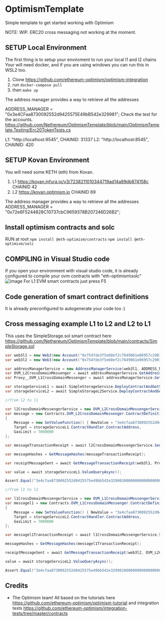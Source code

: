 # OptimismTemplate
Simple template to get started working with Optimism

NOTE: WIP.
ERC20 cross messaging not working at the moment.

## SETUP Local Environment
The first thing is to setup your enviroment to run your local l1 and l2 chains
Your will need docker, and if you are using windows you can run this in WSL2 too.
1. Clone https://github.com/ethereum-optimism/optimism-integration
2. run ```docker-compose pull```
3. then ```make up```

The address manager provides a way to retrieve all the addresses

ADDRESS_MANAGER = "0x3e4CFaa8730092552d9425575E49bB542e329981"; 
Check the test for the accounts.
https://github.com/Nethereum/OptimismTemplate/blob/main/OptimismTemplate.Testing/Erc20TokenTests.cs

L1: "http://localhost:9545", CHAINID: 31337 
L2: "http://localhost:8545", CHAINID: 420 

## SETUP Kovan Environment
You will need some KETH (eth) from Kovan.
1. L1 https://kovan.infura.io/v3/7238211010344719ad14a89db874158c CHAINID 42
2. L2 https://kovan.optimism.io CHAINID 69

The address manager provides a way to retrieve all the addresses
ADDRESS_MANAGER = "0x72e6F5244828C10737cbC9659378B207246D26B2";

## Install optimism contracts and solc
RUN at root
```npm install @eth-optimism/contracts```
```npm install @eth-optimism/solc```

## COMPILING in Visual Studio code
If you open your environment with visual studio code, it is already configured to compile your ovm contracts with "eth-optimism\solc"
![image](https://user-images.githubusercontent.com/562371/112538411-c0490d80-8da7-11eb-9a3e-01248da54623.png)
For L1 EVM smart contracts just press F5

## Code generation of smart contract definitions
It is already preconfigured to autogenerate your code too :)

## Cross messaging example L1 to L2 and L2 to L1

This uses the SimpleStorage.sol smart contract here https://github.com/Nethereum/OptimismTemplate/blob/main/contracts/SimpleStorage.sol

```csharp
var web3l1 = new Web3(new Account("0x754fde3f5e60ef2c7649061e06957c29017fe21032a8017132c0078e37f6193a", 31337), "http://localhost:9545");
var web3l2 = new Web3(new Account("0x754fde3f5e60ef2c7649061e06957c29017fe21032a8017132c0078e37f6193a", 420), "http://localhost:8545");

var addressManagerService = new AddressManagerService(web3l1, ADDRESS_MANAGER);
var OVM_L2CrossDomainMessenger = await addressManagerService.GetAddressQueryAsync("OVM_L2CrossDomainMessenger");
var Proxy__OVM_L1CrossDomainMessenger = await addressManagerService.GetAddressQueryAsync("Proxy__OVM_L1CrossDomainMessenger");

var storageServiceL1 = await SimpleStorageService.DeployContractAndGetServiceAsync(web3l1, new Contracts.SimpleStorage.ContractDefinition.SimpleStorageDeployment());
var storageServiceL2 = await SimpleStorageL2Service.DeployContractAndGetServiceAsync(web3l2, new Contracts.SimpleStorageL2.ContractDefinition.SimpleStorageL2Deployment());

//from l2 to l1

var l2CrossDomainMessengerService = new OVM_L2CrossDomainMessengerService(web3l2, OVM_L2CrossDomainMessenger);
var message = new Contracts.OVM_L2CrossDomainMessenger.ContractDefinition.SendMessageFunction()
{
    Message = new SetValueFunction() { NewValue = "3e4cfaa8730092552d9425575e49bb542e329981000000000000000000000000".HexToByteArray() }.GetCallData(),
    Target = storageServiceL1.ContractHandler.ContractAddress,
    GasLimit = 7000000
};

var messageTransactionReceipt = await l2CrossDomainMessengerService.SendMessageRequestAndWaitForReceiptAsync(message);

var messageHashes = GetMessageHashes(messageTransactionReceipt);

var receiptMessageSent = await GetMessageTransactionReceipt(web3l1, Proxy__OVM_L1CrossDomainMessenger, messageHashes.First());

var value = await storageServiceL1.ValueQueryAsync();

Assert.Equal("3e4cfaa8730092552d9425575e49bb542e329981000000000000000000000000", value.ToHex());

//from l1 to l2

var l1CrossDomainMessengerService = new OVM_L1CrossDomainMessengerService(web3l1, Proxy__OVM_L1CrossDomainMessenger);
var messagel1 = new Contracts.OVM_L1CrossDomainMessenger.ContractDefinition.SendMessageFunction()
{
    Message = new SetValueFunction() { NewValue = "3e4cfaa8730092552d9425575e49bb542e329982000000000000000000000000".HexToByteArray() }.GetCallData(),
    Target = storageServiceL2.ContractHandler.ContractAddress,
    GasLimit = 7000000
};

var messagel1TransactionReceipt = await l1CrossDomainMessengerService.SendMessageRequestAndWaitForReceiptAsync(messagel1);

messageHashes = GetMessageHashes(messagel1TransactionReceipt);

receiptMessageSent = await GetMessageTransactionReceipt(web3l2, OVM_L2CrossDomainMessenger, messageHashes.First());

value = await storageServiceL2.ValueQueryAsync();

Assert.Equal("3e4cfaa8730092552d9425575e49bb542e329982000000000000000000000000", value.ToHex());
```

## Credits
* The Optimism team! All based on the tutorials here https://github.com/ethereum-optimism/optimism-tutorial
and integration tests https://github.com/ethereum-optimism/integration-tests/tree/master/contracts
